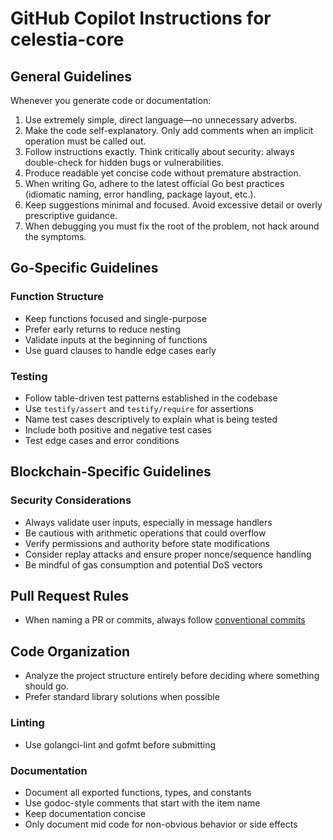 # GitHub Copilot Instructions for celestia-core

## General Guidelines

Whenever you generate code or documentation:

1. Use extremely simple, direct language—no unnecessary adverbs.
2. Make the code self-explanatory. Only add comments when an implicit operation must be called out.
3. Follow instructions exactly. Think critically about security: always double-check for hidden bugs or vulnerabilities.
4. Produce readable yet concise code without premature abstraction.
5. When writing Go, adhere to the latest official Go best practices (idiomatic naming, error handling, package layout, etc.).
6. Keep suggestions minimal and focused. Avoid excessive detail or overly prescriptive guidance.
7. When debugging you must fix the root of the problem, not hack around the symptoms.
## Go-Specific Guidelines

### Function Structure
- Keep functions focused and single-purpose
- Prefer early returns to reduce nesting
- Validate inputs at the beginning of functions
- Use guard clauses to handle edge cases early

### Testing
- Follow table-driven test patterns established in the codebase
- Use `testify/assert` and `testify/require` for assertions
- Name test cases descriptively to explain what is being tested
- Include both positive and negative test cases
- Test edge cases and error conditions

## Blockchain-Specific Guidelines

### Security Considerations
- Always validate user inputs, especially in message handlers
- Be cautious with arithmetic operations that could overflow
- Verify permissions and authority before state modifications
- Consider replay attacks and ensure proper nonce/sequence handling
- Be mindful of gas consumption and potential DoS vectors

## Pull Request Rules
- When naming a PR or commits, always follow [conventional commits](https://www.conventionalcommits.org/en/v1.0.0/#summary)

## Code Organization
- Analyze the project structure entirely before deciding where something should go.
- Prefer standard library solutions when possible

### Linting
- Use golangci-lint and gofmt before submitting

### Documentation
- Document all exported functions, types, and constants
- Use godoc-style comments that start with the item name
- Keep documentation concise
- Only document mid code for non-obvious behavior or side effects